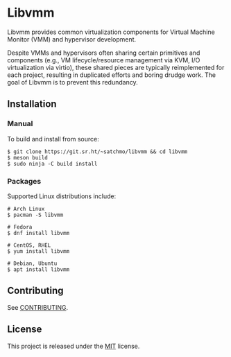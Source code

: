 # **Libvmm**

Libvmm provides common virtualization components for Virtual Machine Monitor
(VMM) and hypervisor development.

Despite VMMs and hypervisors often sharing certain primitives and components
(e.g., VM lifecycle/resource management via KVM, I/O virtualization via
virtio), these shared pieces are typically reimplemented for each project,
resulting in duplicated efforts and boring drudge work. The goal of Libvmm is
to prevent this redundancy.

## **Installation**

### Manual
To build and install from source:

```
$ git clone https://git.sr.ht/~satchmo/libvmm && cd libvmm
$ meson build
$ sudo ninja -C build install
```

<!--Make sure that wherever meson installs the library files to (typically-->
<!--/usr/local/) is in `ldconfig`'s path. Otherwise, you'll get a `libvmm.so: No-->
<!--such file or directory` error when running any programs using Libvmm. To fix-->
<!--this, simply add the library path to `ldconfig`'s configuration file:-->

<!--```-->
<!--$ echo "/usr/local/lib" | sudo tee /etc/ld.so.conf.d/local.conf-->
<!--$ sudo ldconfig-->
<!--```-->

### Packages

Supported Linux distributions include:

```
# Arch Linux
$ pacman -S libvmm

# Fedora
$ dnf install libvmm

# CentOS, RHEL
$ yum install libvmm

# Debian, Ubuntu
$ apt install libvmm
```

## **Contributing**
See [CONTRIBUTING](https://git.sr.ht/~satchmo/libvmm/tree/master/CONTRIBUTING.md).

## **License**
This project is released under the [MIT](https://git.sr.ht/~satchmo/libvmm/tree/master/LICENSE) license.
